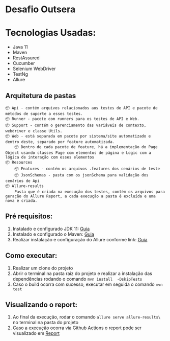 # Desafio Outsera

# Tecnologias Usadas:

- Java 11
- Maven
- RestAssured
- Cucumber
- Selenium WebDriver
- TestNg
- Allure

## Arquitetura de pastas

    📦 Api - contém arquivos relacionados aos testes de API e pacote de métodos de suporte a esses testes.
    📦 Runner - pacote com runners para os testes de API e Web.
    📦 Support - contém o gerenciamento das variáveis de contexto, webdriver e classe Utils.
    📦 Web - está separada em pacote por sistema/site automatizado e dentro deste, separado por feature automatizada.
        📦 Dentro de cada pacote de feature, há a implementação do Page Object usando classes Page com elementos de página e Logic com a lógica de interação com esses elementos
    📦 Resources
        📦 Features - contém os arquivos .features dos cenários de teste
        📦 JsonSchemas - pasta com os jsonSchema para validação dos cenários de Api
    📦 Allure-results
        Pasta que é criada na execução dos testes, contém os arquivos para geração do Allure Report, a cada execução a pasta é excluída e uma nova é criada.


## Pré requisitos:

1. Instalado e configurado JDK 11: [Guia](https://medium.com/@joze-rocha/como-instalar-o-jdk-java-development-kit-no-windows-cf2b49d77634)
2. Instalado e configurado o Maven: [Guia](https://medium.com/@januario86/o-que-%C3%A9-o-maven-e-como-instalar-1d5e9f29ac4c)
3. Realizar instalação e configuração do Allure conforme link: [Guia](https://medium.com/@sonaldwivedi/allure-reporting-in-selenium-using-testng-and-maven-8a3a5ff07856)

## Como executar:

1. Realizar um clone do projeto
2. Abrir o terminal na pasta raiz do projeto e realizar a instalação das dependências rodando o comando ``mvn install  -DskipTests``
3. Caso o build ocorra com sucesso, executar em seguida o comando ``mvn test``

## Visualizando o report:

1. Ao final da execução, rodar o comando ``allure serve allure-results\`` no terminal na pasta do projeto
2. Caso a execução ocorra via Github Actions o report pode ser visualizado em [Report](https://davidcsouto.github.io/outseraChallenge)